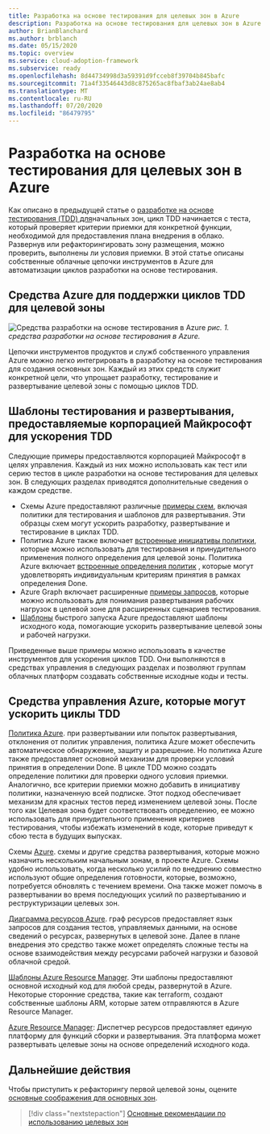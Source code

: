 ```yaml
---
title: Разработка на основе тестирования для целевых зон в Azure
description: Разработка на основе тестирования для целевых зон в Azure.
author: BrianBlanchard
ms.author: brblanch
ms.date: 05/15/2020
ms.topic: overview
ms.service: cloud-adoption-framework
ms.subservice: ready
ms.openlocfilehash: 8d44734998d3a59391d9fcceb8f39704b845bafc
ms.sourcegitcommit: 71a4f33546443d8c875265ac8fbaf3ab24ae8ab4
ms.translationtype: MT
ms.contentlocale: ru-RU
ms.lasthandoff: 07/20/2020
ms.locfileid: "86479795"
---
```

# <a name="test-driven-development-for-landing-zones-in-azure"></a>Разработка на основе тестирования для целевых зон в Azure

Как описано в предыдущей статье о [разработке на основе тестирования (TDD) для](./test-driven-development.md)начальных зон, цикл TDD начинается с теста, который проверяет критерии приемки для конкретной функции, необходимой для предоставления плана внедрения в облако. Развернув или рефакторингировать зону размещения, можно проверить, выполнены ли условия приемки. В этой статье описаны собственные облачные цепочки инструментов в Azure для автоматизации циклов разработки на основе тестирования.

## <a name="azure-tools-to-support-landing-zone-tdd-cycles"></a>Средства Azure для поддержки циклов TDD для целевой зоны

![Средства разработки на основе тестирования в Azure ](../../_images/ready/azure-tdd-tools.png)
 _рис. 1. средства разработки на основе тестирования в Azure._

Цепочки инструментов продуктов и служб собственного управления Azure можно легко интегрировать в разработку на основе тестирования для создания основных зон. Каждый из этих средств служит конкретной цели, что упрощает разработку, тестирование и развертывание целевой зоны с помощью циклов TDD.

## <a name="microsoft-provided-test-and-deployment-templates-to-accelerate-tdd"></a>Шаблоны тестирования и развертывания, предоставляемые корпорацией Майкрософт для ускорения TDD

Следующие примеры предоставляются корпорацией Майкрософт в целях управления. Каждый из них можно использовать как тест или серию тестов в цикле разработки на основе тестирования для целевых зон. В следующих разделах приводятся дополнительные сведения о каждом средстве.

- Схемы Azure предоставляют различные [примеры схем](https://docs.microsoft.com/azure/governance/blueprints/samples), включая политики для тестирования и шаблонов для развертывания. Эти образцы схем могут ускорить разработку, развертывание и тестирование в циклах TDD.
- Политика Azure также включает [встроенные инициативы политики](https://docs.microsoft.com/azure/governance/policy/samples/built-in-initiatives), которые можно использовать для тестирования и принудительного применения полного определения для целевой зоны. Политика Azure включает [встроенные определения политик](https://docs.microsoft.com/azure/governance/policy/samples/built-in-policies) , которые могут удовлетворять индивидуальным критериям принятия в рамках определения Done.
- Azure Graph включает расширенные [примеры запросов](https://docs.microsoft.com/azure/governance/resource-graph/samples/advanced), которые можно использовать для понимания развертывания рабочих нагрузок в целевой зоне для расширенных сценариев тестирования.
- [Шаблоны](https://azure.microsoft.com/resources/templates) быстрого запуска Azure предоставляют шаблоны исходного кода, помогающие ускорить развертывание целевой зоны и рабочей нагрузки.

Приведенные выше примеры можно использовать в качестве инструментов для ускорения циклов TDD. Они выполняются в средствах управления в следующих разделах и позволяют группам облачных платформ создавать собственные исходные коды и тесты.

## <a name="azure-governance-tools-that-can-accelerate-tdd-cycles"></a>Средства управления Azure, которые могут ускорить циклы TDD

[Политика Azure](https://docs.microsoft.com/azure/governance/policy). при развертывании или попыток развертывания, отклонения от политик управления, политика Azure может обеспечить автоматическое обнаружение, защиту и разрешение. Но политика Azure также предоставляет основной механизм для проверки условий принятия в определении Done. В цикле TDD можно создать определение политики для проверки одного условия приемки. Аналогично, все критерии приемки можно добавить в инициативу политики, назначенную всей подписке. Этот подход обеспечивает механизм для красных тестов перед изменением целевой зоны. После того как Целевая зона будет соответствовать определению, ее можно использовать для принудительного применения критериев тестирования, чтобы избежать изменений в коде, которые приведут к сбою теста в будущих выпусках.

Схемы [Azure](https://docs.microsoft.com/azure/governance/blueprints). схемы и другие средства развертывания, которые можно назначить нескольким начальным зонам, в проекте Azure. Схемы удобно использовать, когда несколько усилий по внедрению совместно используют общие определения готовности, которые, возможно, потребуется обновлять с течением времени. Она также может помочь в развертывании во время последующих усилий по развертыванию и реструктуризации целевых зон.

[Диаграмма ресурсов Azure](https://docs.microsoft.com/azure/governance/resource-graph/overview). граф ресурсов предоставляет язык запросов для создания тестов, управляемых данными, на основе сведений о ресурсах, развернутых в целевой зоне. Далее в плане внедрения это средство также может определять сложные тесты на основе взаимодействия между ресурсами рабочей нагрузки и базовой облачной средой.

[Шаблоны Azure Resource Manager](https://docs.microsoft.com/azure/azure-resource-manager/templates/overview). Эти шаблоны предоставляют основной исходный код для любой среды, развернутой в Azure. Некоторые сторонние средства, такие как terraform, создают собственные шаблоны ARM, которые затем отправляются в Azure Resource Manager.

[Azure Resource Manager](https://docs.microsoft.com/azure/azure-resource-manager/management/overview): Диспетчер ресурсов предоставляет единую платформу для функций сборки и развертывания. Эта платформа может развертывать целевые зоны на основе определений исходного кода.

## <a name="next-steps"></a>Дальнейшие действия

Чтобы приступить к рефакторингу первой целевой зоны, оцените [основные соображения для основных зон](./basic-considerations.md).

> [!div class="nextstepaction"]
> [Основные рекомендации по использованию целевых зон](./basic-considerations.md)
